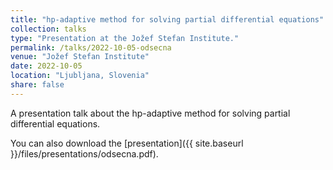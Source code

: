 ```yaml
---
title: "hp-adaptive method for solving partial differential equations"
collection: talks
type: "Presentation at the Jožef Stefan Institute."
permalink: /talks/2022-10-05-odsecna
venue: "Jožef Stefan Institute"
date: 2022-10-05
location: "Ljubljana, Slovenia"
share: false
---
```


A presentation talk about the hp-adaptive method for solving partial differential equations.

You can also download the [presentation]({{ site.baseurl }}/files/presentations/odsecna.pdf).